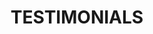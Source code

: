 ---
title : "TESTIMONIALS"
testimonial_slider:
# slider item loop
- name : "Arnold Smithson"
  image : "images/clients/client1.jpg"
  designation : "PROFESSIONAL COLLEAGUE/COLLEGE CLASSMATE"
  content : "Jessica brightens a room anytime she walks in. In my time working with her, she’s never one to shy away from work, and makes sure everyone is working relatively the same amount towards our product. In a group dynamic, she fits well as either the leader or one of the other group members, but either way, she makes sure people are doing okay emotionally, as she cares very much about her friends and coworkers. Her best problem solving quality is her persistence, as she consistently keeps tackling the problem until she finds some sort of solution. I could see her easily being a big addition to a company’s projects as a professional and personal powerhouse."
            
# slider item loop
- name : "Kerri Cobb"
  designation : "FORMER COMPUTER SCIENCE TEACHER, BOZEMAN HIGH"
  content : "Individuals who exemplify leadership, problem-solving, team-building, and optimism are hard to find, unless you've met Jessica Jorgenson. During my class, I would often observe Jessica helping her classmates work through various programming lessons. She was, without exception, the first to volunteer for challenging projects and collaborations as well as take on a leadership and mentor role within the Gallatin Girls Coding Club. I miss having her positivity and brain power in my class."
            
# slider item loop
- name : "Aurora Kehoe"
  designation : "PROFESSIONAL COLLEAGUE/COLLEGE CLASSMATE"
  content : "Jessica pours passion into her work and ensures that the details of the work produced are excellent."

- name: "Lindsey H"
  designation : "MENTOR"
  content : "Jessica is super driven and my experience coordinating with her as the AWC President was amazing. Her preparedness and followthrough in addition to her general upbeat personality made her a joy to work with."

# custom style
custom_class: "" 
custom_attributes: "" 
custom_css: ""
---